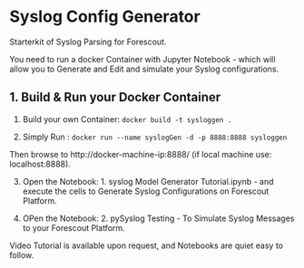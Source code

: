 # Syslog Config Generator
Starterkit of Syslog Parsing for Forescout.   

You need to run a docker Container with Jupyter Notebook - which will allow you to Generate and Edit and simulate your Syslog configurations.

## 1. Build & Run your Docker Container

1. Build your own Container:
`docker build -t sysloggen .`

2. Simply Run :
  `docker run --name syslogGen -d -p 8888:8888 sysloggen`

 Then browse to http://docker-machine-ip:8888/ (if local machine use: localhost:8888).

3. Open the Notebook: 1. syslog Model Generator Tutorial.ipynb - and execute the cells to Generate Syslog Configurations on Forescout Platform.

4. OPen the Notebook: 2. pySyslog Testing - To Simulate Syslog Messages to your Forescout Platform.

Video Tutorial is available upon request, and Notebooks are quiet easy to follow. 
